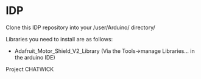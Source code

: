 # IDP
Clone this IDP repository into your /user/Arduino/ directory/

Libraries you need to install are as follows:
* Adafruit_Motor_Shield_V2_Library (Via the Tools->manage Libraries...  in the arduino IDE)

Project CHATWICK
